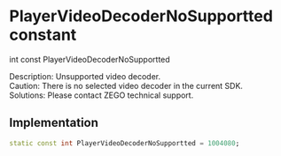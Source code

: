 


# PlayerVideoDecoderNoSupportted constant







int const PlayerVideoDecoderNoSupportted
  




<p>Description: Unsupported video decoder.<br>Caution: There is no selected video decoder in the current SDK.<br>Solutions: Please contact ZEGO technical support.</p>



## Implementation

```dart
static const int PlayerVideoDecoderNoSupportted = 1004080;
```







